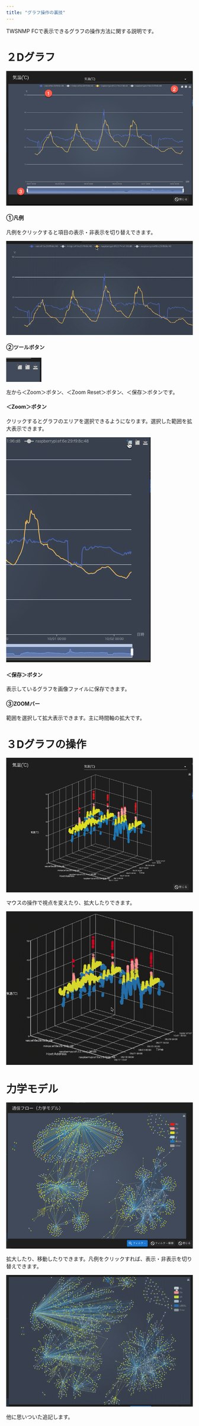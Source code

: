 ```yaml
---
title: "グラフ操作の裏技"
---
```


TWSNMP FCで表示できるグラフの操作方法に関する説明です。

# ２Dグラフ

![](/images/books/twsnmpfc-manual/picture_pc_84fb7a2a02c1d8899da8d1f6102479ea.png)

#### ①凡例
凡例をクリックすると項目の表示・非表示を切り替えできます。

![](/images/books/twsnmpfc-manual/picture_pc_3bf28b876e2e34b0436d58a9e29115a5.gif)

#### ②ツールボタン

![](/images/books/twsnmpfc-manual/picture_pc_d77b17f44d50a6f622f9303dd9a2ee98.png)

左から＜Zoom＞ボタン、＜Zoom Reset＞ボタン、＜保存＞ボタンです。

#### ＜Zoom＞ボタン
クリックするとグラフのエリアを選択できるようになります。選択した範囲を拡大表示できます。

![](/images/books/twsnmpfc-manual/picture_pc_977d427e007e00705ef43858f03e16e9.gif)

#### ＜保存＞ボタン
表示しているグラフを画像ファイルに保存できます。

#### ③ZOOMバー
範囲を選択して拡大表示できます。主に時間軸の拡大です。

# ３Dグラフの操作

![](/images/books/twsnmpfc-manual/picture_pc_fadc5aad826969dd2502860f483eb9e3.png)

マウスの操作で視点を変えたり、拡大したりできます。

![](/images/books/twsnmpfc-manual/picture_pc_72b133aca342c4e291fea5e9488fcbd0.gif)

# 力学モデル

![](/images/books/twsnmpfc-manual/picture_pc_f893858908706c6627a8e87766731467.png)

拡大したり、移動したりできます。凡例をクリックすれば、表示・非表示を切り替えできます。

![](/images/books/twsnmpfc-manual/picture_pc_9fb1962514c91f88b3823ccaacd15e9b.gif)

他に思いついた追記します。

